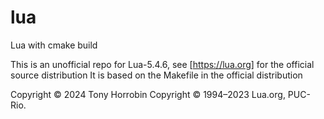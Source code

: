 # lua
Lua with cmake build

This is an unofficial repo for Lua-5.4.6, see [https://lua.org] for the official source distribution
It is based on the Makefile in the official distribution

Copyright © 2024 Tony Horrobin
Copyright © 1994–2023 Lua.org, PUC-Rio. 
